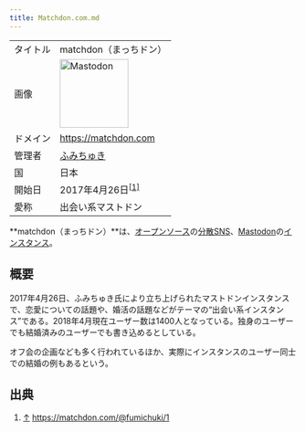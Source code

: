 ```yaml
---
title: Matchdon.com.md
---
```

<div>

|          |                                                                                                                                                                                                                                                                                                        |
|----------|--------------------------------------------------------------------------------------------------------------------------------------------------------------------------------------------------------------------------------------------------------------------------------------------------------|
| タイトル | matchdon（まっちドン）                                                                                                                                                                                                                                                                                 |
| 画像     | [<img src="/images/thumb/0/00/Mastodon_logo.png/120px-Mastodon_logo.png" srcset="/images/thumb/0/00/Mastodon_logo.png/180px-Mastodon_logo.png 1.5x, /images/0/00/Mastodon_logo.png 2x" width="120" height="120" alt="Mastodon" />](/%E3%83%95%E3%82%A1%E3%82%A4%E3%83%AB:Mastodon_logo.png "Mastodon") |
| ドメイン | <a href="https://matchdon.com" rel="nofollow">https://matchdon.com</a>                                                                                                                                                                                                                                 |
| 管理者   | <a href="https://matchdon.com/@fumichuki" rel="nofollow">ふみちゅき</a>                                                                                                                                                                                                                                |
| 国       | 日本                                                                                                                                                                                                                                                                                                   |
| 開始日   | 2017年4月26日<sup>[\[1\]](#cite_note-1)</sup>                                                                                                                                                                                                                                                          |
| 愛称     | 出会い系マストドン                                                                                                                                                                                                                                                                                     |

**matchdon（まっちドン）**は、[オープンソース](/%E3%82%AA%E3%83%BC%E3%83%97%E3%83%B3%E3%82%BD%E3%83%BC%E3%82%B9 "オープンソース")の[分散SNS](/%E5%88%86%E6%95%A3SNS "分散SNS")、[Mastodon](/Mastodon "Mastodon")の[インスタンス](/%E3%82%A4%E3%83%B3%E3%82%B9%E3%82%BF%E3%83%B3%E3%82%B9 "インスタンス")。

## 概要

2017年4月26日、ふみちゅき氏により立ち上げられたマストドンインスタンスで、恋愛についての話題や、婚活の話題などがテーマの“出会い系インスタンス”である。2018年4月現在ユーザー数は1400人となっている。独身のユーザーでも結婚済みのユーザーでも書き込めるとしている。

オフ会の企画なども多く行われているほか、実際にインスタンスのユーザー同士での結婚の例もあるという。

## 出典

<div>

1.  [↑](#cite_ref-1) <a href="https://matchdon.com/@fumichuki/1" rel="nofollow">https://matchdon.com/@fumichuki/1</a>

</div>

</div>
